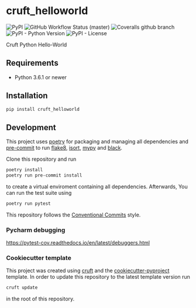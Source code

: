 # cruft_helloworld

![PyPI](https://img.shields.io/pypi/v/cruft_helloworld?style=flat-square)
![GitHub Workflow Status (master)](https://img.shields.io/github/workflow/status/yoyonel/cruft_helloworld/Test%20&%20Lint/master?style=flat-square)
![Coveralls github branch](https://img.shields.io/coveralls/github/yoyonel/cruft_helloworld/master?style=flat-square)
![PyPI - Python Version](https://img.shields.io/pypi/pyversions/cruft_helloworld?style=flat-square)
![PyPI - License](https://img.shields.io/pypi/l/cruft_helloworld?style=flat-square)

Cruft Python Hello-World

## Requirements

* Python 3.6.1 or newer

## Installation

```sh
pip install cruft_helloworld
```

## Development

This project uses [poetry](https://poetry.eustace.io/) for packaging and
managing all dependencies and [pre-commit](https://pre-commit.com/) to run
[flake8](http://flake8.pycqa.org/), [isort](https://pycqa.github.io/isort/),
[mypy](http://mypy-lang.org/) and [black](https://github.com/python/black).

Clone this repository and run

```bash
poetry install
poetry run pre-commit install
```

to create a virtual enviroment containing all dependencies.
Afterwards, You can run the test suite using

```bash
poetry run pytest
```

This repository follows the [Conventional Commits](https://www.conventionalcommits.org/)
style.

### Pycharm debugging
https://pytest-cov.readthedocs.io/en/latest/debuggers.html

### Cookiecutter template

This project was created using [cruft](https://github.com/cruft/cruft) and the
[cookiecutter-pyproject](https://github.com/escaped/cookiecutter-pypackage) template.
In order to update this repository to the latest template version run

```sh
cruft update
```

in the root of this repository.
